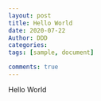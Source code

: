 ```yaml
---
layout: post
title: Hello World
date: 2020-07-22
Author: DDD
categories: 
tags: [sample, document]

comments: true
--- 
```


Hello World





